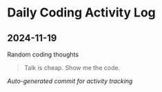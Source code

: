 # Daily Coding Activity Log

## 2024-11-19

Random coding thoughts

> Talk is cheap. Show me the code.

*Auto-generated commit for activity tracking*

